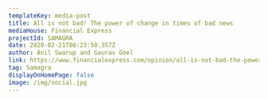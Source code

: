 ```yaml
---
templateKey: media-post
title: All is not bad! The power of change in times of bad news
mediaHouse: Financial Express
projectId: SAMAGRA
date: 2020-02-21T06:23:50.357Z
author: Anil Swarup and Gaurav Goel
link: https://www.financialexpress.com/opinion/all-is-not-bad-the-power-of-change-in-times-of-bad-news/1874663/
tag: Samagra
displayOnHomePage: false
image: /img/social.jpg
---
```

